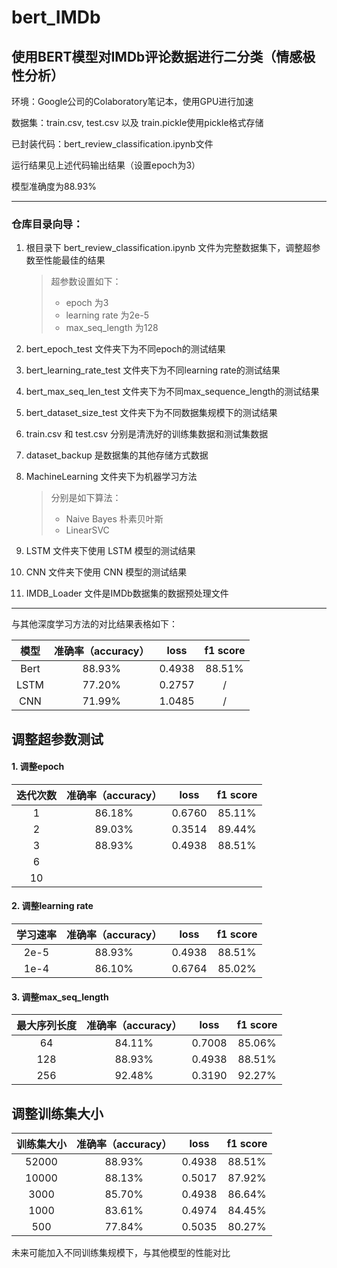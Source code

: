 # bert_IMDb

## 使用BERT模型对IMDb评论数据进行二分类（情感极性分析）
环境：Google公司的Colaboratory笔记本，使用GPU进行加速

数据集：train.csv, test.csv 以及 train.pickle使用pickle格式存储

已封装代码：bert_review_classification.ipynb文件

运行结果见上述代码输出结果（设置epoch为3）

模型准确度为88.93%

---

### 仓库目录向导：

1. 根目录下 bert_review_classification.ipynb 文件为完整数据集下，调整超参数至性能最佳的结果

   > 超参数设置如下：
   >
   > * epoch 为3
   > * learning rate 为2e-5
   > * max_seq_length 为128

2. bert_epoch_test 文件夹下为不同epoch的测试结果

3. bert_learning_rate_test 文件夹下为不同learning rate的测试结果

4. bert_max_seq_len_test 文件夹下为不同max_sequence_length的测试结果

5. bert_dataset_size_test 文件夹下为不同数据集规模下的测试结果

6. train.csv 和 test.csv 分别是清洗好的训练集数据和测试集数据

7. dataset_backup 是数据集的其他存储方式数据

8. MachineLearning 文件夹下为机器学习方法

   > 分别是如下算法：
   >
   > * Naive Bayes 朴素贝叶斯
   > * LinearSVC 

9. LSTM 文件夹下使用 LSTM 模型的测试结果
10. CNN   文件夹下使用 CNN  模型的测试结果
11. IMDB_Loader 文件是IMDb数据集的数据预处理文件

---

与其他深度学习方法的对比结果表格如下：

| 模型 | 准确率（accuracy） |  loss  | f1 score |
| :--: | :----------------: | :----: | :------: |
| Bert |       88.93%       | 0.4938 |  88.51%  |
| LSTM |       77.20%       | 0.2757 |    /     |
| CNN  |       71.99%       | 1.0485 |    /     |



## 调整超参数测试

#### 1. 调整epoch

| 迭代次数 | 准确率（accuracy） |  loss  | f1 score |
| :------: | :----------------: | :----: | :------: |
|    1     |       86.18%       | 0.6760 |  85.11%  |
|    2     |       89.03%       | 0.3514 |  89.44%  |
|    3     |       88.93%       | 0.4938 |  88.51%  |
|    6     |                    |        |          |
|    10    |                    |        |          |

#### 2. 调整learning rate

| 学习速率 | 准确率（accuracy） |  loss  | f1 score |
| :------: | :----------------: | :----: | :------: |
|   2e-5   |       88.93%       | 0.4938 |  88.51%  |
|   1e-4   |       86.10%       | 0.6764 |  85.02%  |

#### 3. 调整max_seq_length

| 最大序列长度 | 准确率（accuracy） |  loss  | f1 score |
| :----------: | :----------------: | :----: | :------: |
|      64      |       84.11%       | 0.7008 |  85.06%  |
|     128      |       88.93%       | 0.4938 |  88.51%  |
|     256      |       92.48%       | 0.3190 |  92.27%  |



## 调整训练集大小

| 训练集大小 | 准确率（accuracy） |  loss  | f1 score |
| :--------: | :----------------: | :----: | :------: |
|   52000    |       88.93%       | 0.4938 |  88.51%  |
|   10000    |       88.13%       | 0.5017 |  87.92%  |
|    3000    |       85.70%       | 0.4938 |  86.64%  |
|    1000    |       83.61%       | 0.4974 |  84.45%  |
|    500     |       77.84%       | 0.5035 |  80.27%  |

未来可能加入不同训练集规模下，与其他模型的性能对比